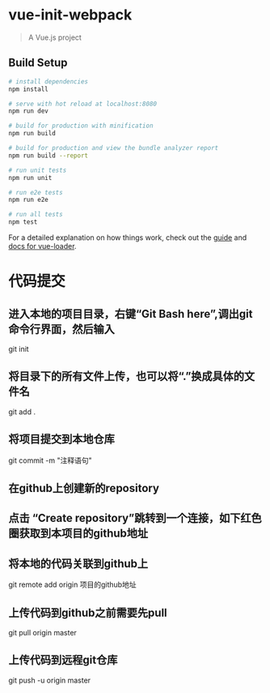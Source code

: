 # vue-init-webpack

> A Vue.js project

## Build Setup

``` bash
# install dependencies
npm install

# serve with hot reload at localhost:8080
npm run dev

# build for production with minification
npm run build

# build for production and view the bundle analyzer report
npm run build --report

# run unit tests
npm run unit

# run e2e tests
npm run e2e

# run all tests
npm test
```

For a detailed explanation on how things work, check out the [guide](http://vuejs-templates.github.io/webpack/) and [docs for vue-loader](http://vuejs.github.io/vue-loader).

# 代码提交
## 进入本地的项目目录，右键“Git Bash here”,调出git命令行界面，然后输入
git init
## 将目录下的所有文件上传，也可以将“.”换成具体的文件名
git add .
## 将项目提交到本地仓库
git commit -m "注释语句"
## 在github上创建新的repository
## 点击 “Create repository”跳转到一个连接，如下红色圈获取到本项目的github地址
## 将本地的代码关联到github上
git remote add origin 项目的github地址
## 上传代码到github之前需要先pull
git pull origin master
## 上传代码到远程git仓库
git push -u origin master